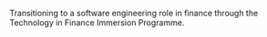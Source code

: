 Transitioning to a software engineering role in finance through the Technology in Finance Immersion Programme.
